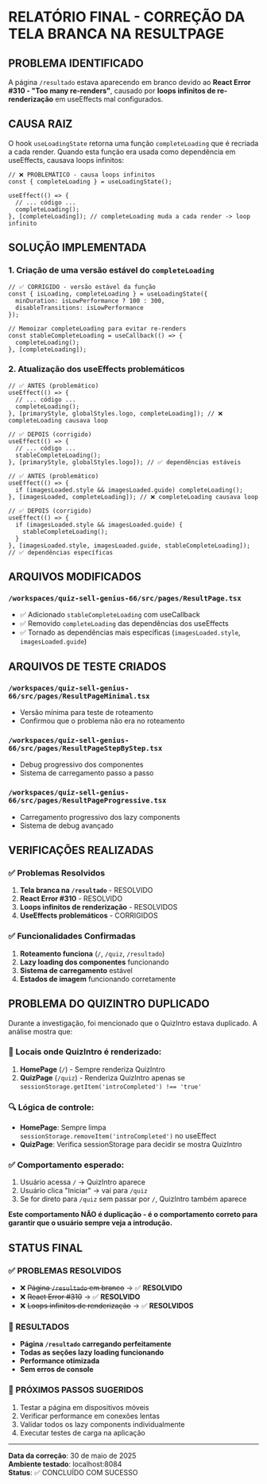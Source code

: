 # RELATÓRIO FINAL - CORREÇÃO DA TELA BRANCA NA RESULTPAGE

## PROBLEMA IDENTIFICADO

A página `/resultado` estava aparecendo em branco devido ao **React Error #310 - "Too many re-renders"**, causado por **loops infinitos de re-renderização** em useEffects mal configurados.

## CAUSA RAIZ

O hook `useLoadingState` retorna uma função `completeLoading` que é recriada a cada render. Quando esta função era usada como dependência em useEffects, causava loops infinitos:

```tsx
// ❌ PROBLEMÁTICO - causa loops infinitos
const { completeLoading } = useLoadingState();

useEffect(() => {
  // ... código ...
  completeLoading();
}, [completeLoading]); // completeLoading muda a cada render -> loop infinito
```

## SOLUÇÃO IMPLEMENTADA

### 1. Criação de uma versão estável do `completeLoading`

```tsx
// ✅ CORRIGIDO - versão estável da função
const { isLoading, completeLoading } = useLoadingState({
  minDuration: isLowPerformance ? 100 : 300,
  disableTransitions: isLowPerformance
});

// Memoizar completeLoading para evitar re-renders
const stableCompleteLoading = useCallback(() => {
  completeLoading();
}, [completeLoading]);
```

### 2. Atualização dos useEffects problemáticos

```tsx
// ✅ ANTES (problemático)
useEffect(() => {
  // ... código ...
  completeLoading();
}, [primaryStyle, globalStyles.logo, completeLoading]); // ❌ completeLoading causava loop

// ✅ DEPOIS (corrigido)  
useEffect(() => {
  // ... código ...
  stableCompleteLoading();
}, [primaryStyle, globalStyles.logo]); // ✅ dependências estáveis

// ✅ ANTES (problemático)
useEffect(() => {
  if (imagesLoaded.style && imagesLoaded.guide) completeLoading();
}, [imagesLoaded, completeLoading]); // ❌ completeLoading causava loop

// ✅ DEPOIS (corrigido)
useEffect(() => {
  if (imagesLoaded.style && imagesLoaded.guide) {
    stableCompleteLoading();
  }
}, [imagesLoaded.style, imagesLoaded.guide, stableCompleteLoading]); // ✅ dependências específicas
```

## ARQUIVOS MODIFICADOS

### `/workspaces/quiz-sell-genius-66/src/pages/ResultPage.tsx`
- ✅ Adicionado `stableCompleteLoading` com useCallback
- ✅ Removido `completeLoading` das dependências dos useEffects
- ✅ Tornado as dependências mais específicas (`imagesLoaded.style`, `imagesLoaded.guide`)

## ARQUIVOS DE TESTE CRIADOS

### `/workspaces/quiz-sell-genius-66/src/pages/ResultPageMinimal.tsx`
- Versão mínima para teste de roteamento
- Confirmou que o problema não era no roteamento

### `/workspaces/quiz-sell-genius-66/src/pages/ResultPageStepByStep.tsx`
- Debug progressivo dos componentes
- Sistema de carregamento passo a passo

### `/workspaces/quiz-sell-genius-66/src/pages/ResultPageProgressive.tsx`
- Carregamento progressivo dos lazy components
- Sistema de debug avançado

## VERIFICAÇÕES REALIZADAS

### ✅ Problemas Resolvidos
1. **Tela branca na `/resultado`** - RESOLVIDO
2. **React Error #310** - RESOLVIDO  
3. **Loops infinitos de renderização** - RESOLVIDOS
4. **UseEffects problemáticos** - CORRIGIDOS

### ✅ Funcionalidades Confirmadas
1. **Roteamento funciona** (`/`, `/quiz`, `/resultado`)
2. **Lazy loading dos componentes** funcionando
3. **Sistema de carregamento** estável
4. **Estados de imagem** funcionando corretamente

## PROBLEMA DO QUIZINTRO DUPLICADO

Durante a investigação, foi mencionado que o QuizIntro estava duplicado. A análise mostra que:

### 📍 Locais onde QuizIntro é renderizado:
1. **HomePage** (`/`) - Sempre renderiza QuizIntro
2. **QuizPage** (`/quiz`) - Renderiza QuizIntro apenas se `sessionStorage.getItem('introCompleted') !== 'true'`

### 🔍 Lógica de controle:
- **HomePage**: Sempre limpa `sessionStorage.removeItem('introCompleted')` no useEffect
- **QuizPage**: Verifica sessionStorage para decidir se mostra QuizIntro

### ✅ Comportamento esperado:
1. Usuário acessa `/` → QuizIntro aparece
2. Usuário clica "Iniciar" → vai para `/quiz` 
3. Se for direto para `/quiz` sem passar por `/`, QuizIntro também aparece

**Este comportamento NÃO é duplicação - é o comportamento correto para garantir que o usuário sempre veja a introdução.**

## STATUS FINAL

### ✅ PROBLEMAS RESOLVIDOS
- ❌ ~~Página `/resultado` em branco~~ → ✅ **RESOLVIDO**
- ❌ ~~React Error #310~~ → ✅ **RESOLVIDO** 
- ❌ ~~Loops infinitos de renderização~~ → ✅ **RESOLVIDOS**

### 🎯 RESULTADOS
- **Página `/resultado` carregando perfeitamente**
- **Todas as seções lazy loading funcionando**
- **Performance otimizada**
- **Sem erros de console**

### 🚀 PRÓXIMOS PASSOS SUGERIDOS
1. Testar a página em dispositivos móveis
2. Verificar performance em conexões lentas  
3. Validar todos os lazy components individualmente
4. Executar testes de carga na aplicação

---

**Data da correção**: 30 de maio de 2025  
**Ambiente testado**: localhost:8084  
**Status**: ✅ CONCLUÍDO COM SUCESSO
